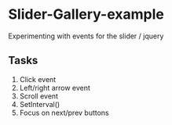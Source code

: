 # Slider-Gallery-example
Experimenting with events for the slider / jquery

## Tasks

1. Click event
2. Left/right arrow event
3. Scroll event
4. SetInterval()
5. Focus on next/prev buttons


